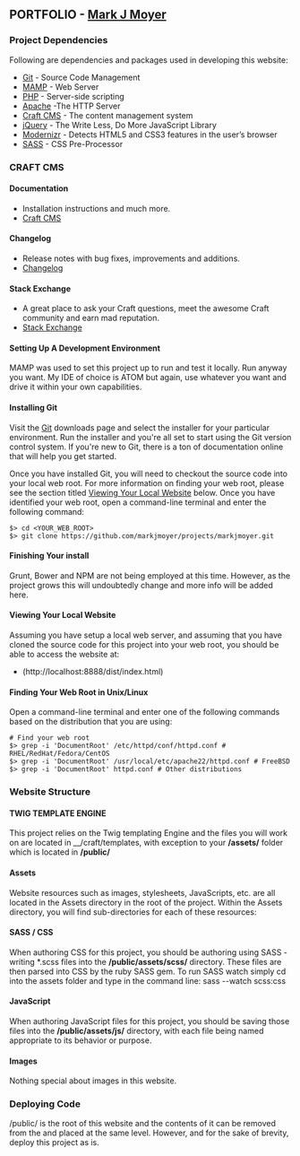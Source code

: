 ## PORTFOLIO - [Mark J Moyer](http://www.markjmoyer.com)

### Project Dependencies

Following are dependencies and packages used in developing this website:

* [Git](http://git-scm.com/) - Source Code Management
* [MAMP](http://mamp.info) - Web Server
* [PHP](http://php.net) - Server-side scripting
* [Apache](https://httpd.apache.org) -The HTTP Server
* [Craft CMS](http://craftcms.com) - The content management system
* [jQuery](http://jquery.com/) - The Write Less, Do More JavaScript Library
* [Modernizr](http://modernizr.com/) - Detects HTML5 and CSS3 features in the user’s browser
* [SASS](http://sass-lang.com//) - CSS Pre-Processor


### CRAFT CMS

#### Documentation
* Installation instructions and much more.
* [Craft CMS](https://craftcms.com/docs)

#### Changelog
* Release notes with bug fixes, improvements and additions.
* [Changelog](https://craftcms.com/changelog)

#### Stack Exchange
* A great place to ask your Craft questions, meet the awesome Craft community and earn
  mad reputation.
* [Stack Exchange](https://craftcms.stackexchange.com/)

#### Setting Up A Development Environment
MAMP was used to set this project up to run and test it locally. Run anyway you want. My
IDE of choice is ATOM but again, use whatever you want and drive it within your own capabilities.

#### Installing Git
Visit the [Git](http://git-scm.com/downloads) downloads page and select the installer
for your particular environment. Run the installer and you're all set to start using
the Git version control system. If you're new to Git, there is a ton of documentation
online that will help you get started.

Once you have installed Git, you will need to checkout the source code into your
local web root. For more information on finding your web root, please see the section
titled [Viewing Your Local Website](#lws) below. Once you have identified your
web root, open a command-line terminal and enter the following command:

    $> cd <YOUR_WEB_ROOT>
    $> git clone https://github.com/markjmoyer/projects/markjmoyer.git

#### Finishing Your install
Grunt, Bower and NPM are not being employed at this time. However, as the project
grows this will undoubtedly change and more info will be added here.

#### Viewing Your Local Website
Assuming you have setup a local web server, and assuming that you have cloned the
source code for this project into your web root, you should be able to access the
website at:

* (http://localhost:8888/dist/index.html)

#### Finding Your Web Root in Unix/Linux
Open a command-line terminal and enter one of the following commands based on the
distribution that you are using:

    # Find your web root
    $> grep -i 'DocumentRoot' /etc/httpd/conf/httpd.conf # RHEL/RedHat/Fedora/CentOS
    $> grep -i 'DocumentRoot' /usr/local/etc/apache22/httpd.conf # FreeBSD
    $> grep -i 'DocumentRoot' httpd.conf # Other distributions

### Website Structure

#### TWIG TEMPLATE ENGINE
This project relies on the Twig templating Engine and the files you will work on are
located in __/craft/templates, with exception to your __/assets/__ folder which is located
in __/public/__

#### Assets
Website resources such as images, stylesheets, JavaScripts, etc. are all located in
the Assets directory in the root of the project. Within the Assets directory, you
will find sub-directories for each of these resources:

#### SASS / CSS
When authoring CSS for this project, you should be authoring using SASS - writing
\*.scss files into the __/public/assets/scss/__ directory. These files are then parsed
into CSS by the ruby SASS gem. To run SASS watch simply cd into the assets folder and
type in the command line: sass --watch scss:css

#### JavaScript
When authoring JavaScript files for this project, you should be saving those files
into the __/public/assets/js/__ directory, with each file being named appropriate to
its behavior or purpose.

#### Images
Nothing special about images in this website.

### Deploying Code
/public/ is the root of this website and the contents of it can be removed from the
and placed at the same level. However, and for the sake of brevity, deploy this
project as is.
